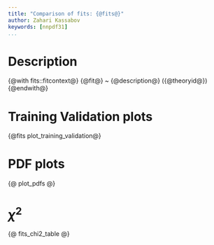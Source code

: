 ```yaml
---
title: "Comparison of fits: {@fits@}"
author: Zahari Kassabov
keywords: [nnpdf31]
...
```


Description
===========

{@with fits::fitcontext@}
{@fit@}
 ~ {@description@} ({@theoryid@})
{@endwith@}

Training Validation plots
=========================

{@fits plot_training_validation@}

PDF plots
=========

{@ plot_pdfs @}

$\chi^2$
========

{@ fits_chi2_table @}

